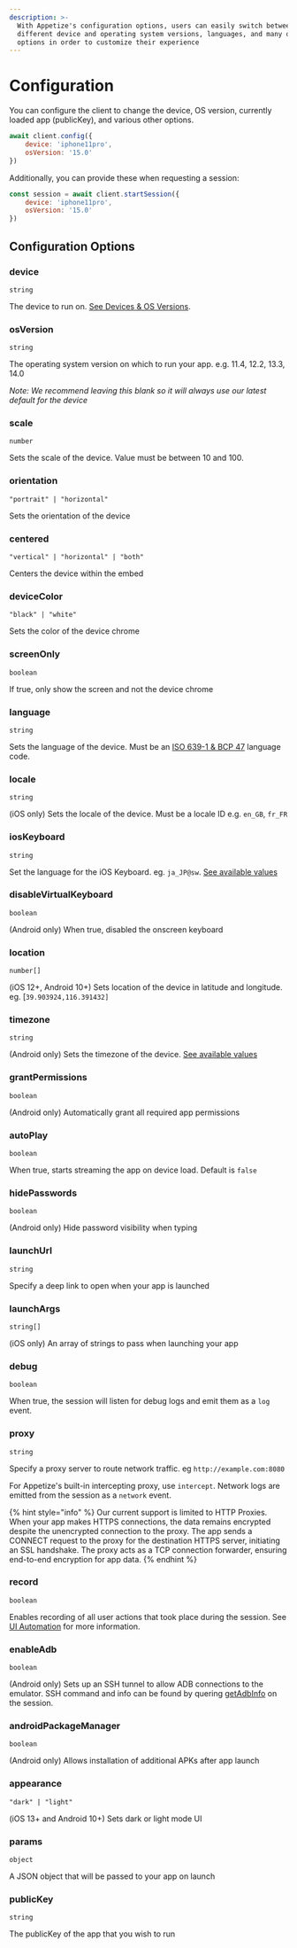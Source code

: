 ```yaml
---
description: >-
  With Appetize's configuration options, users can easily switch between
  different device and operating system versions, languages, and many other
  options in order to customize their experience
---
```


# Configuration

You can configure the client to change the device, OS version, currently loaded app (publicKey), and various other options.

```javascript
await client.config({
    device: 'iphone11pro',
    osVersion: '15.0'
})
```

Additionally, you can provide these when requesting a session:

```javascript
const session = await client.startSession({
    device: 'iphone11pro',
    osVersion: '15.0'
})
```

## Configuration Options

### device

`string`

The device to run on. [See Devices & OS Versions](../features/devices-and-os-versions.md).

### osVersion

`string`

The operating system version on which to run your app. e.g. 11.4, 12.2, 13.3, 14.0

_Note: We recommend leaving this blank so it will always use our latest default for the device_

### scale

`number`

Sets the scale of the device. Value must be between 10 and 100.

### orientation

`"portrait" | "horizontal"`

Sets the orientation of the device

### centered

`"vertical" | "horizontal" | "both"`

Centers the device within the embed

### deviceColor

`"black" | "white"`

Sets the color of the device chrome

### screenOnly

`boolean`

If true, only show the screen and not the device chrome

### language

`string`

Sets the language of the device. Must be an [ISO 639-1 & BCP 47](https://stackoverflow.com/questions/7973023/what-is-the-list-of-supported-languages-locales-on-android) language code.

### locale

`string`

(iOS only) Sets the locale of the device. Must be a locale ID e.g. `en_GB`, `fr_FR`

### iosKeyboard

`string`

Set the language for the iOS Keyboard. eg. `ja_JP@sw`. [See available values](https://pgssoft.github.io/AutoMate/Enums/SoftwareKeyboard.html)

### disableVirtualKeyboard

`boolean`

(Android only) When true, disabled the onscreen keyboard

### location

`number[]`

(iOS 12+, Android 10+) Sets location of the device in latitude and longitude. eg. \[`39.903924,116.391432]`

### timezone

`string`

(Android only) Sets the timezone of the device. [See available values](https://en.wikipedia.org/wiki/List\_of\_tz\_database\_time\_zones)

### grantPermissions

`boolean`

(Android only) Automatically grant all required app permissions

### autoPlay

`boolean`

When true, starts streaming the app on device load. Default is `false`

### hidePasswords

`boolean`

(Android only) Hide password visibility when typing

### launchUrl

`string`

Specify a deep link to open when your app is launched

### launchArgs

`string[]`

(iOS only) An array of strings to pass when launching your app

### debug

`boolean`

When true, the session will listen for debug logs and emit them as a `log` event.

### proxy

`string`

Specify a proxy server to route network traffic. eg `http://example.com:8080`

For Appetize's built-in intercepting proxy, use `intercept`. Network logs are emitted from the session as a `network` event.

{% hint style="info" %}
Our current support is limited to HTTP Proxies. When your app makes HTTPS connections, the data remains encrypted despite the unencrypted connection to the proxy. The app sends a CONNECT request to the proxy for the destination HTTPS server, initiating an SSL handshake. The proxy acts as a TCP connection forwarder, ensuring end-to-end encryption for app data.
{% endhint %}

### record

`boolean`

Enables recording of all user actions that took place during the session. See [UI Automation](../features/ui-automation.md) for more information.

### enableAdb

`boolean`

(Android only) Sets up an SSH tunnel to allow ADB connections to the emulator. SSH command and info can be found by quering [getAdbInfo](api-reference.md#getadbinfo) on the session.

### androidPackageManager

`boolean`

(Android only) Allows installation of additional APKs after app launch

### appearance

`"dark" | "light"`

(iOS 13+ and Android 10+) Sets dark or light mode UI

### params

`object`

A JSON object that will be passed to your app on launch

### publicKey

`string`

The publicKey of the app that you wish to run

